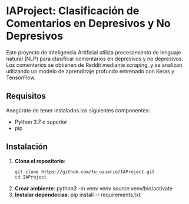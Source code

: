 # IAProject: Clasificación de Comentarios en Depresivos y No Depresivos

Este proyecto de Inteligencia Artificial utiliza procesamiento de lenguaje natural (NLP) para clasificar comentarios en depresivos y no depresivos. Los comentarios se obtienen de Reddit mediante scraping, y se analizan utilizando un modelo de aprendizaje profundo entrenado con Keras y TensorFlow.


## Requisitos

Asegúrate de tener instalados los siguientes componentes:

- Python 3.7 o superior
- pip 

## Instalación

1. **Clona el repositorio**:
   ```bash
   git clone https://github.com/tu_usuario/IAProject.git
   cd IAProject
2. **Crear ambiente**:
    python3 -m venv venv
    source venv/bin/activate
3. **Instalar dependecias**:
    pip install -r requirements.txt
